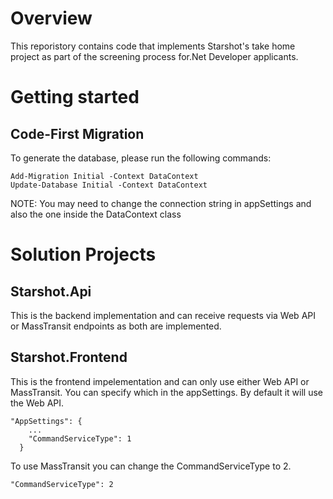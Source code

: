 # Overview
This reporistory contains code that implements Starshot's take home project as part of the screening process for.Net Developer applicants.

# Getting started
## Code-First Migration
To generate the database, please run the following commands:
````
Add-Migration Initial -Context DataContext
Update-Database Initial -Context DataContext
````
NOTE: You may need to change the connection string in appSettings and also the one inside the DataContext class

# Solution Projects
## Starshot.Api
This is the backend implementation and can receive requests via Web API or MassTransit endpoints as both are implemented.

## Starshot.Frontend
This is the frontend impelementation and can only use either Web API or MassTransit. You can specify which in the appSettings. By default it will use the Web API.

```
"AppSettings": {
    ...
    "CommandServiceType": 1
  }
```
To use MassTransit you can change the CommandServiceType to 2.
````
"CommandServiceType": 2
````

